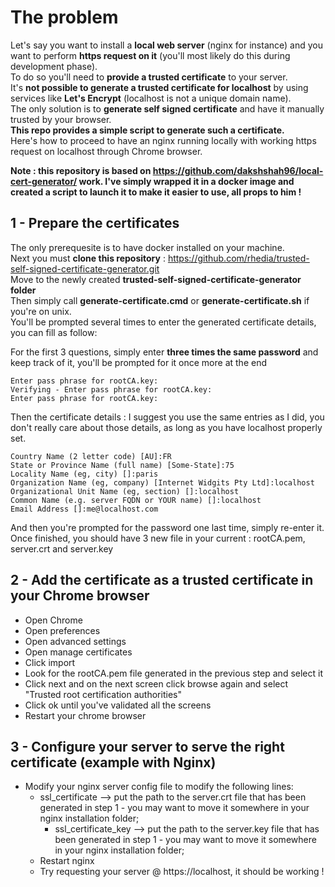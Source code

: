 # The problem
Let's say you want to install a __local web server__ (nginx for instance) and you want to perform __https request on it__ (you'll most likely do this during development phase).  
To do so you'll need to __provide a trusted certificate__ to your server.  
It's __not possible to generate a trusted certificate for localhost__ by using services like __Let's Encrypt__ (localhost is not a unique domain name).  
The only solution is to __generate self signed certificate__ and have it manually trusted by your browser.  
__This repo provides a simple script to generate such a certificate.__  
Here's how to proceed to have an nginx running locally with working https request on localhost through Chrome browser.  
  
__Note : this repository is based on https://github.com/dakshshah96/local-cert-generator/ work. I've simply wrapped it in a docker image and created a script to launch it to make it easier to use, all props to him !__


## 1 - Prepare the certificates
The only prerequesite is to have docker installed on your machine.  
Next you must __clone this repository__ : https://github.com/rhedia/trusted-self-signed-certificate-generator.git  
Move to the newly created __trusted-self-signed-certificate-generator folder__  
Then simply call __generate-certificate.cmd__ or __generate-certificate.sh__ if you're on unix.  
You'll be prompted several times to enter the generated certificate details, you can fill as follow:

For the first 3 questions, simply enter __three times the same password__ and keep track of it, you'll be prompted for it once more at the end
~~~
Enter pass phrase for rootCA.key:
Verifying - Enter pass phrase for rootCA.key:
Enter pass phrase for rootCA.key:
~~~

Then the certificate details : I suggest you use the same entries as I did, you don't really care about those details, as long as you have localhost properly set.

~~~
Country Name (2 letter code) [AU]:FR
State or Province Name (full name) [Some-State]:75
Locality Name (eg, city) []:paris
Organization Name (eg, company) [Internet Widgits Pty Ltd]:localhost
Organizational Unit Name (eg, section) []:localhost
Common Name (e.g. server FQDN or YOUR name) []:localhost
Email Address []:me@localhost.com
~~~

And then you're prompted for the password one last time, simply re-enter it.
Once finished, you should have 3 new file in your current : rootCA.pem, server.crt and server.key

## 2 - Add the certificate as a trusted certificate in your Chrome browser
* Open Chrome
* Open preferences
* Open advanced settings
* Open manage certificates
* Click import
* Look for the rootCA.pem file generated in the previous step and select it
* Click next and on the next screen click browse again and select "Trusted root certification authorities"
* Click ok until you've validated all the screens
* Restart your chrome browser

## 3 - Configure your server to serve the right certificate (example with Nginx)
* Modify your nginx server config file to modify the following lines:
  * ssl_certificate --> put the path to the server.crt file that has been generated in step 1 - you may want to move it somewhere in your nginx installation folder;
	* ssl_certificate_key --> put the path to the server.key file that has been generated in step 1 - you may want to move it somewhere in your nginx installation folder;
  * Restart nginx
  * Try requesting your server @ https://localhost, it should be working !

